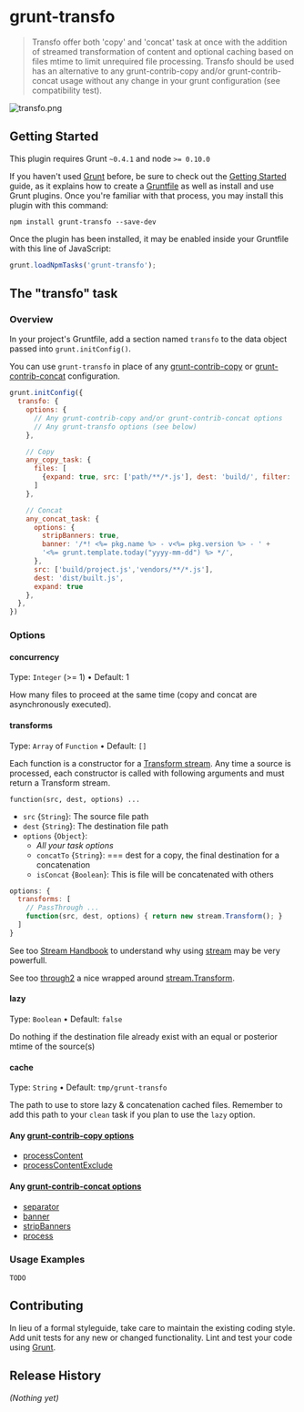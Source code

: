 # grunt-transfo

> Transfo offer both 'copy' and 'concat' task at once with the addition of streamed transformation of content and optional caching based on files mtime to limit unrequired file processing. Transfo should be used has an alternative to any grunt-contrib-copy and/or grunt-contrib-concat usage without any change in your grunt configuration (see compatibility test).

![transfo.png](https://raw.github.com/nopnop/grunt-transfo/master/transfo.png)

## Getting Started
This plugin requires Grunt `~0.4.1` and node `>= 0.10.0`

If you haven't used [Grunt](http://gruntjs.com/) before, be sure to check out the [Getting Started](http://gruntjs.com/getting-started) guide, as it explains how to create a [Gruntfile](http://gruntjs.com/sample-gruntfile) as well as install and use Grunt plugins. Once you're familiar with that process, you may install this plugin with this command:

```shell
npm install grunt-transfo --save-dev
```

Once the plugin has been installed, it may be enabled inside your Gruntfile with this line of JavaScript:

```js
grunt.loadNpmTasks('grunt-transfo');
```

## The "transfo" task

### Overview
In your project's Gruntfile, add a section named `transfo` to the data object passed into `grunt.initConfig()`.

You can use `grunt-transfo` in place of any [grunt-contrib-copy](https://github.com/gruntjs/grunt-contrib-copy) or  [grunt-contrib-concat](https://github.com/gruntjs/grunt-contrib-concat) configuration.

```js
grunt.initConfig({
  transfo: {
    options: {
      // Any grunt-contrib-copy and/or grunt-contrib-concat options
      // Any grunt-transfo options (see below)
    },

    // Copy
    any_copy_task: {
      files: [
        {expand: true, src: ['path/**/*.js'], dest: 'build/', filter: 'isFile'}
      ]
    },

    // Concat
    any_concat_task: {
      options: {
        stripBanners: true,
        banner: '/*! <%= pkg.name %> - v<%= pkg.version %> - ' +
        '<%= grunt.template.today("yyyy-mm-dd") %> */',
      },
      src: ['build/project.js','vendors/**/*.js'],
      dest: 'dist/built.js',
      expand: true
    },
  },
})
```

### Options

#### concurrency

Type: `Integer` (>= 1) • Default: 1

How many files to proceed at the same time (copy and concat are asynchronously executed).

#### transforms

Type: `Array` of `Function` • Default: `[]`

Each function is a constructor for a [Transform stream](http://nodejs.org/api/stream.html#stream_class_stream_transform). Any time a source is processed, each constructor is called with following arguments and must return a Transform stream.

`function(src, dest, options) ... `

  - `src` {`String`}: The source file path
  - `dest` {`String`}: The destination file path
  - `options` {`Object`}:
    - *All your task options*
    - `concatTo` {`String`}: === dest for a copy, the final destination for a concatenation
    - `isConcat` {`Boolean`}: This is file will be concatenated with others

```js
options: {
  transforms: [
    // PassThrough ...
    function(src, dest, options) { return new stream.Transform(); }
  ]
}
```

See too [Stream Handbook](https://github.com/substack/stream-handbook) to understand why using [stream](http://nodejs.org/api/stream.html) may be very powerfull.

See too [through2](https://github.com/rvagg/through2) a nice wrapped around [stream.Transform](http://nodejs.org/api/stream.html#stream_class_stream_transform).

####  lazy

Type: `Boolean` • Default: `false`

Do nothing if the destination file already exist with an equal or posterior mtime of the source(s)

#### cache

Type: `String` • Default: `tmp/grunt-transfo`

The path to use to store lazy & concatenation cached files. Remember to add this path to your `clean` task if you plan to use the `lazy` option.

#### Any [grunt-contrib-copy options](https://github.com/gruntjs/grunt-contrib-copy#options)

  - [processContent](https://github.com/gruntjs/grunt-contrib-copy#processcontent)
  - [processContentExclude](https://github.com/gruntjs/grunt-contrib-copy#processcontentexclude)

#### Any [grunt-contrib-concat options](https://github.com/gruntjs/grunt-contrib-concat#options)

  - [separator](https://github.com/gruntjs/grunt-contrib-concat#separator)
  - [banner](https://github.com/gruntjs/grunt-contrib-concat#banner)
  - [stripBanners](https://github.com/gruntjs/grunt-contrib-concat#stripbanners)
  - [process](https://github.com/gruntjs/grunt-contrib-concat#process)

### Usage Examples

    TODO

## Contributing
In lieu of a formal styleguide, take care to maintain the existing coding style. Add unit tests for any new or changed functionality. Lint and test your code using [Grunt](http://gruntjs.com/).

## Release History
_(Nothing yet)_
